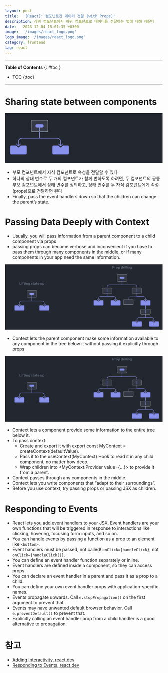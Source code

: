 ```yaml
---
layout: post
title:  '[React]: 컴포넌트간 데이터 전달 (with Props)'
description: 상위 컴포넌트에서 하위 컴포넌트로 데이터를 전달하는 법에 대해 배운다
date:   2023-12-04 15:01:35 +0300
image:  '/images/react_logo.png'
logo_image: '/images/react_logo.png'
category: frontend
tag: react
---
```


---
**Table of Contents**
{: #toc }
*  TOC
{:toc}

---

# Sharing state between components

![](/images/react_props_3.png)

- 부모 컴포넌트에서 자식 컴포넌트로 속성을 전달할 수 있다
- 하나의 상태 변수로 두 개의 컴포넌트가 함께 변하도록 하려면, 두 컴포넌트의 공통 부모 컴포넌트에서 상태 변수를 정의하고, 상태 변수를 두 자식 컴포넌트에게 속성(props)으로 전달하면 된다
- Finally, pass the event handlers down so that the children can change the parent’s state.



# Passing Data Deeply with Context

- Usually, you will pass information from a parent component to a child component via props
- passing props can become verbose and inconvenient if you have to pass them through many components in the middle, or if many components in your app need the same information.

![](/images/react_props_1.png)

- Context lets the parent component make some information available to any component in the tree below it without passing it explicitly through props

![](/images/react_props_1.png)

- Context lets a component provide some information to the entire tree below it.
- To pass context:
  - Create and export it with export const MyContext = createContext(defaultValue).
  - Pass it to the useContext(MyContext) Hook to read it in any child component, no matter how deep.
  - Wrap children into <MyContext.Provider value={...}> to provide it from a parent.
- Context passes through any components in the middle.
- Context lets you write components that “adapt to their surroundings”.
- Before you use context, try passing props or passing JSX as children.

# Responding to Events

- React lets you add event handlers to your JSX. Event handlers are your own functions that will be triggered in response to interactions like clicking, hovering, focusing form inputs, and so on.
- You can handle events by passing a function as a prop to an element like `<button>`.
- Event handlers must be passed, not called! `onClick={handleClick}`, not `onClick={handleClick()}`.
- You can define an event handler function separately or inline.
- Event handlers are defined inside a component, so they can access props.
- You can declare an event handler in a parent and pass it as a prop to a child.
- You can define your own event handler props with application-specific names.
- Events propagate upwards. Call `e.stopPropagation()` on the first argument to prevent that.
- Events may have unwanted default browser behavior. Call `e.preventDefault()` to prevent that.
- Explicitly calling an event handler prop from a child handler is a good alternative to propagation.

# 참고

- [Adding Interactivity, react.dev](https://react.dev/learn/adding-interactivity)
- [Responding to Events, react.dev](https://react.dev/learn/responding-to-events)